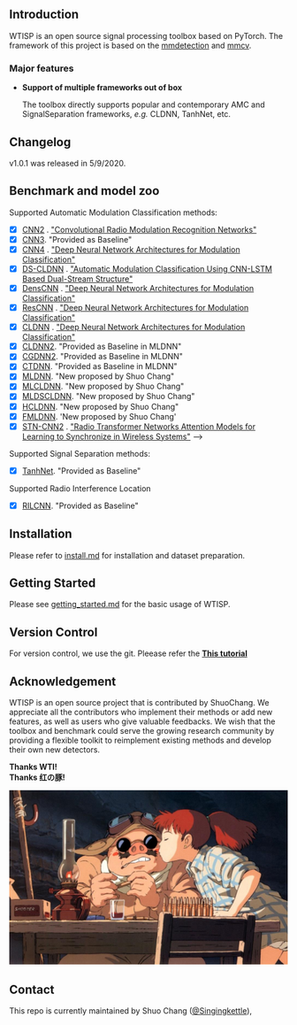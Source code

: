 ## Introduction

WTISP is an open source signal processing toolbox based on PyTorch. The framework of this project is based on
the [mmdetection](https://github.com/open-mmlab/mmdetection) and [mmcv](https://github.com/open-mmlab/mmcv).

### Major features

- **Support of multiple frameworks out of box**

  The toolbox directly supports popular and contemporary AMC and SignalSeparation frameworks, *e.g.* CLDNN, TanhNet,
  etc.

## Changelog

v1.0.1 was released in 5/9/2020.

## Benchmark and model zoo

Supported Automatic Modulation Classification methods:

- [x] [CNN2](configs/cnn2)
  . ["Convolutional Radio Modulation Recognition Networks"](https://link.springer.com/chapter/10.1007%2F978-3-319-44188-7_16)
- [x] [CNN3](configs/cnn3). "Provided as Baseline"
- [x] [CNN4](config/cnn4)
  . ["Deep Neural Network Architectures for Modulation Classification"](https://ieeexplore.ieee.org/document/8335483)
- [x] [DS-CLDNN](configs/ds_cldnn)
  . ["Automatic Modulation Classification Using CNN-LSTM Based Dual-Stream Structure"](https://ieeexplore.ieee.org/document/9220797)
- [x] [DensCNN](config/denscnn)
  . ["Deep Neural Network Architectures for Modulation Classification"](https://ieeexplore.ieee.org/document/8335483)
- [x] [ResCNN](config/rescnn)
  . ["Deep Neural Network Architectures for Modulation Classification"](https://ieeexplore.ieee.org/document/8335483)
- [x] [CLDNN](config/cldnn)
  . ["Deep Neural Network Architectures for Modulation Classification"](https://ieeexplore.ieee.org/document/8335483)
- [x] [CLDNN2](config/crdnn). "Provided as Baseline in MLDNN"
- [x] [CGDNN2](config/crdnn). "Provided as Baseline in MLDNN"
- [x] [CTDNN](config/ctdnn). "Provided as Baseline in MLDNN"
- [x] [MLDNN](config/ctdnn). "New proposed by Shuo Chang"
- [x] [MLCLDNN](config/ctdnn). "New proposed by Shuo Chang"
- [x] [MLDSCLDNN](config/ctdnn). "New proposed by Shuo Chang"
- [x] [HCLDNN](config/ctdnn). "New proposed by Shuo Chang"
- [X] [FMLDNN](config/fmldnn). 'New proposed by Shuo Chang'
- [x] [STN-CNN2](config/stncnn2)
  . ["Radio Transformer Networks Attention Models for Learning to Synchronize in Wireless Systems"](https://ieeexplore.ieee.org/document/7869126/)
  -->

Supported Signal Separation methods:

- [x] [TanhNet](configs/tcnn). "Provided as Baseline"

Supported Radio Interference Location

- [x] [RILCNN](configs/rilcnn). "Provided as Baseline"

## Installation

Please refer to [install.md](docs/install.md) for installation and dataset preparation.

## Getting Started

Please see [getting_started.md](docs/getting_started.md) for the basic usage of WTISP.

## Version Control

For version control, we use the git. Pleease refer the [**This tutorial**](docs/git_tutorial.md)

## Acknowledgement

WTISP is an open source project that is contributed by ShuoChang. We appreciate all the contributors who implement their
methods or add new features, as well as users who give valuable feedbacks. We wish that the toolbox and benchmark could
serve the growing research community by providing a flexible toolkit to reimplement existing methods and develop their
own new detectors.

**Thanks WTI!**  
**Thanks 红の豚!**

![demo image](resources/pig.jfif)

## Contact

This repo is currently maintained by Shuo Chang ([@Singingkettle](https://github.com/Singingkettle)), 
